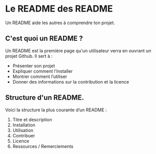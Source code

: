 # Le README des README 

Un README aide les autres à comprendre ton projet.


## C'est quoi un README ?

Un README est la première page qu'un utilisateur verra en ouvrant un projet Github.
Il sert à :

- Présenter son projet  
- Expliquer comment l’installer  
- Montrer comment l’utiliser  
- Donner des informations sur la contribution et la licence  


## Structure d'un README. 

Voici la structure la plus courante d’un README :

1. Titre et description
2. Installation
3. Utilisation
4. Contribuer
5. Licence
6. Ressources / Remerciements